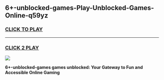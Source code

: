
## 6+-unblocked-games-Play-Unblocked-Games-Online-q59yz
<h3>
<a href="https://premium76.site?title=6+-unblocked-games&ref=25A">CLICK TO PLAY</a></h3>
<hr>

<h3>
<a href="https://premium76.site?title=6+-unblocked-games&ref=25A">CLICK 2 PLAY</a>
  
</h3>

<a href="https://premium76.site?title=6+-unblocked-games&ref=25A"><img src="https://clearcache.store/games.png"></a>


**6+-unblocked-games games unblocked: Your Gateway to Fun and Accessible Online Gaming**
